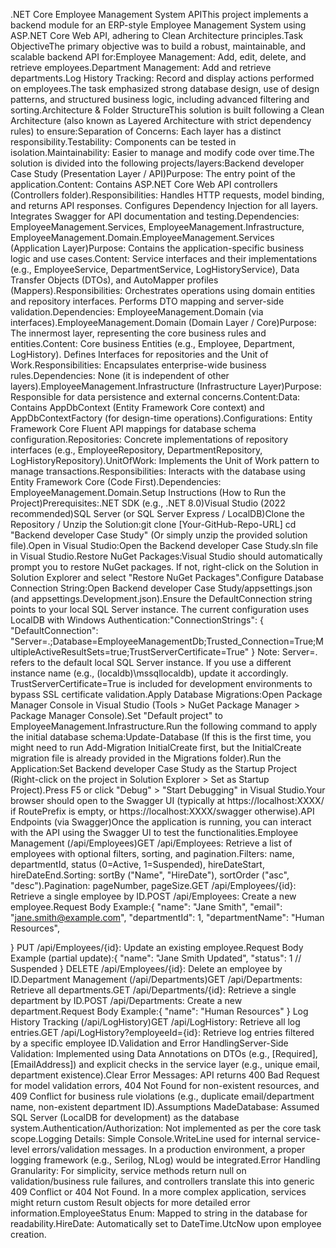 .NET Core Employee Management System APIThis project implements a backend module for an ERP-style Employee Management System using ASP.NET Core Web API, adhering to Clean Architecture principles.Task ObjectiveThe primary objective was to build a robust, maintainable, and scalable backend API for:Employee Management: Add, edit, delete, and retrieve employees.Department Management: Add and retrieve departments.Log History Tracking: Record and display actions performed on employees.The task emphasized strong database design, use of design patterns, and structured business logic, including advanced filtering and sorting.Architecture & Folder StructureThis solution is built following a Clean Architecture (also known as Layered Architecture with strict dependency rules) to ensure:Separation of Concerns: Each layer has a distinct responsibility.Testability: Components can be tested in isolation.Maintainability: Easier to manage and modify code over time.The solution is divided into the following projects/layers:Backend developer Case Study (Presentation Layer / API)Purpose: The entry point of the application.Content: Contains ASP.NET Core Web API controllers (Controllers folder).Responsibilities: Handles HTTP requests, model binding, and returns API responses. Configures Dependency Injection for all layers. Integrates Swagger for API documentation and testing.Dependencies: EmployeeManagement.Services, EmployeeManagement.Infrastructure, EmployeeManagement.Domain.EmployeeManagement.Services (Application Layer)Purpose: Contains the application-specific business logic and use cases.Content: Service interfaces and their implementations (e.g., EmployeeService, DepartmentService, LogHistoryService), Data Transfer Objects (DTOs), and AutoMapper profiles (Mappers).Responsibilities: Orchestrates operations using domain entities and repository interfaces. Performs DTO mapping and server-side validation.Dependencies: EmployeeManagement.Domain (via interfaces).EmployeeManagement.Domain (Domain Layer / Core)Purpose: The innermost layer, representing the core business rules and entities.Content: Core business Entities (e.g., Employee, Department, LogHistory). Defines Interfaces for repositories and the Unit of Work.Responsibilities: Encapsulates enterprise-wide business rules.Dependencies: None (it is independent of other layers).EmployeeManagement.Infrastructure (Infrastructure Layer)Purpose: Responsible for data persistence and external concerns.Content:Data: Contains AppDbContext (Entity Framework Core context) and AppDbContextFactory (for design-time operations).Configurations: Entity Framework Core Fluent API mappings for database schema configuration.Repositories: Concrete implementations of repository interfaces (e.g., EmployeeRepository, DepartmentRepository, LogHistoryRepository).UnitOfWork: Implements the Unit of Work pattern to manage transactions.Responsibilities: Interacts with the database using Entity Framework Core (Code First).Dependencies: EmployeeManagement.Domain.Setup Instructions (How to Run the Project)Prerequisites:.NET SDK (e.g., .NET 8.0)Visual Studio (2022 recommended)SQL Server (or SQL Server Express / LocalDB)Clone the Repository / Unzip the Solution:git clone [Your-GitHub-Repo-URL]
cd "Backend developer Case Study"
(Or simply unzip the provided solution file).Open in Visual Studio:Open the Backend developer Case Study.sln file in Visual Studio.Restore NuGet Packages:Visual Studio should automatically prompt you to restore NuGet packages. If not, right-click on the Solution in Solution Explorer and select "Restore NuGet Packages".Configure Database Connection String:Open Backend developer Case Study/appsettings.json (and appsettings.Development.json).Ensure the DefaultConnection string points to your local SQL Server instance. The current configuration uses LocalDB with Windows Authentication:"ConnectionStrings": {
  "DefaultConnection": "Server=.;Database=EmployeeManagementDb;Trusted_Connection=True;MultipleActiveResultSets=true;TrustServerCertificate=True"
}
Note: Server=. refers to the default local SQL Server instance. If you use a different instance name (e.g., (localdb)\mssqllocaldb), update it accordingly. TrustServerCertificate=True is included for development environments to bypass SSL certificate validation.Apply Database Migrations:Open Package Manager Console in Visual Studio (Tools > NuGet Package Manager > Package Manager Console).Set "Default project" to EmployeeManagement.Infrastructure.Run the following command to apply the initial database schema:Update-Database
(If this is the first time, you might need to run Add-Migration InitialCreate first, but the InitialCreate migration file is already provided in the Migrations folder).Run the Application:Set Backend developer Case Study as the Startup Project (Right-click on the project in Solution Explorer > Set as Startup Project).Press F5 or click "Debug" > "Start Debugging" in Visual Studio.Your browser should open to the Swagger UI (typically at https://localhost:XXXX/ if RoutePrefix is empty, or https://localhost:XXXX/swagger otherwise).API Endpoints (via Swagger)Once the application is running, you can interact with the API using the Swagger UI to test the functionalities.Employee Management (/api/Employees)GET /api/Employees: Retrieve a list of employees with optional filters, sorting, and pagination.Filters: name, departmentId, status (0=Active, 1=Suspended), hireDateStart, hireDateEnd.Sorting: sortBy ("Name", "HireDate"), sortOrder ("asc", "desc").Pagination: pageNumber, pageSize.GET /api/Employees/{id}: Retrieve a single employee by ID.POST /api/Employees: Create a new employee.Request Body Example:{
  "name": "Jane Smith",
  "email": "jane.smith@example.com",
  "departmentId": 1,
    "departmentName": "Human Resources",

}
PUT /api/Employees/{id}: Update an existing employee.Request Body Example (partial update):{
  "name": "Jane Smith Updated",
  "status": 1 // Suspended
}
DELETE /api/Employees/{id}: Delete an employee by ID.Department Management (/api/Departments)GET /api/Departments: Retrieve all departments.GET /api/Departments/{id}: Retrieve a single department by ID.POST /api/Departments: Create a new department.Request Body Example:{
  "name": "Human Resources"
}
Log History Tracking (/api/LogHistory)GET /api/LogHistory: Retrieve all log entries.GET /api/LogHistory?employeeId={id}: Retrieve log entries filtered by a specific employee ID.Validation and Error HandlingServer-Side Validation: Implemented using Data Annotations on DTOs (e.g., [Required], [EmailAddress]) and explicit checks in the service layer (e.g., unique email, department existence).Clear Error Messages: API returns 400 Bad Request for model validation errors, 404 Not Found for non-existent resources, and 409 Conflict for business rule violations (e.g., duplicate email/department name, non-existent department ID).Assumptions MadeDatabase: Assumed SQL Server (LocalDB for development) as the database system.Authentication/Authorization: Not implemented as per the core task scope.Logging Details: Simple Console.WriteLine used for internal service-level errors/validation messages. In a production environment, a proper logging framework (e.g., Serilog, NLog) would be integrated.Error Handling Granularity: For simplicity, service methods return null on validation/business rule failures, and controllers translate this into generic 409 Conflict or 404 Not Found. In a more complex application, services might return custom Result objects for more detailed error information.EmployeeStatus Enum: Mapped to string in the database for readability.HireDate: Automatically set to DateTime.UtcNow upon employee creation.
